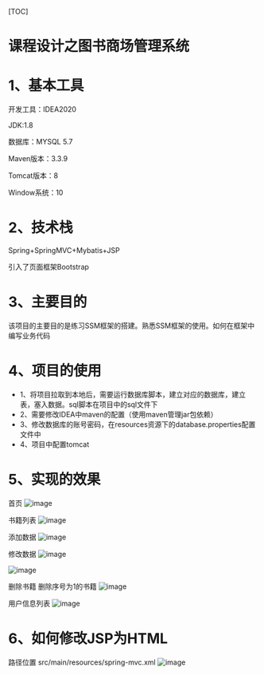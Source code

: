 [TOC]

# 课程设计之图书商场管理系统


# 1、基本工具
开发工具：IDEA2020

JDK:1.8

数据库：MYSQL 5.7

Maven版本：3.3.9

Tomcat版本：8

Window系统：10

# 2、技术栈

Spring+SpringMVC+Mybatis+JSP

引入了页面框架Bootstrap

# 3、主要目的

该项目的主要目的是练习SSM框架的搭建。熟悉SSM框架的使用。如何在框架中编写业务代码

# 4、项目的使用

- 1、将项目拉取到本地后，需要运行数据库脚本，建立对应的数据库，建立表，塞入数据。sql脚本在项目中的sql文件下
- 2、需要修改IDEA中maven的配置（使用maven管理jar包依赖）
- 3、修改数据库的账号密码，在resources资源下的database.properties配置文件中
- 4、项目中配置tomcat

# 5、实现的效果

首页
![image](https://user-images.githubusercontent.com/95670150/212087049-21a9e286-dde1-4fd0-80f4-81a883873c7f.png)

书籍列表
![image](https://user-images.githubusercontent.com/95670150/212087186-da9c0637-c273-41f1-b535-1bfe5110934e.png)

添加数据
![image](https://user-images.githubusercontent.com/95670150/212087422-9f66f587-5472-451f-8a0d-d3f5dd485b70.png)

修改数据
![image](https://user-images.githubusercontent.com/95670150/212087528-df3620b8-4c5c-4421-af41-4fca3cad0a20.png)

![image](https://user-images.githubusercontent.com/95670150/212087601-f36d363f-f24d-4e14-8108-4a1bae1c39c1.png)

删除书籍
删除序号为1的书籍
![image](https://user-images.githubusercontent.com/95670150/212087726-01e2ca8a-d268-42b8-8f16-060a9734870a.png)

用户信息列表
![image](https://user-images.githubusercontent.com/95670150/212087885-742da9e4-c12e-464c-8aeb-e23f79ca900a.png)

# 6、如何修改JSP为HTML
路径位置
src/main/resources/spring-mvc.xml
![image](https://user-images.githubusercontent.com/95670150/212090030-4430c1e3-a88d-4807-92d7-349e532cc544.png)


